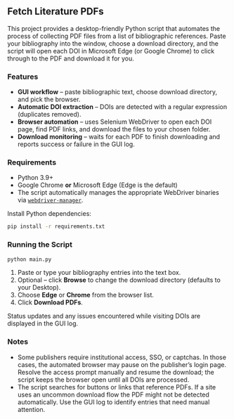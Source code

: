 ## Fetch Literature PDFs

This project provides a desktop-friendly Python script that automates the process of collecting PDF files from a list of bibliographic references. Paste your bibliography into the window, choose a download directory, and the script will open each DOI in Microsoft Edge (or Google Chrome) to click through to the PDF and download it for you.

### Features

* **GUI workflow** – paste bibliographic text, choose download directory, and pick the browser.
* **Automatic DOI extraction** – DOIs are detected with a regular expression (duplicates removed).
* **Browser automation** – uses Selenium WebDriver to open each DOI page, find PDF links, and download the files to your chosen folder.
* **Download monitoring** – waits for each PDF to finish downloading and reports success or failure in the GUI log.

### Requirements

* Python 3.9+
* Google Chrome **or** Microsoft Edge (Edge is the default)
* The script automatically manages the appropriate WebDriver binaries via [`webdriver-manager`](https://github.com/SergeyPirogov/webdriver_manager).

Install Python dependencies:

```bash
pip install -r requirements.txt
```

### Running the Script

```bash
python main.py
```

1. Paste or type your bibliography entries into the text box.
2. Optional – click **Browse** to change the download directory (defaults to your Desktop).
3. Choose **Edge** or **Chrome** from the browser list.
4. Click **Download PDFs**.

Status updates and any issues encountered while visiting DOIs are displayed in the GUI log.

### Notes

* Some publishers require institutional access, SSO, or captchas. In those cases, the automated browser may pause on the publisher’s login page. Resolve the access prompt manually and resume the download; the script keeps the browser open until all DOIs are processed.
* The script searches for buttons or links that reference PDFs. If a site uses an uncommon download flow the PDF might not be detected automatically. Use the GUI log to identify entries that need manual attention.

